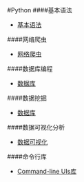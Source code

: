 #Python 
####基本语法
* [基本语法](Python/Basic-Syntax.md)

####网络爬虫
* [网络爬虫](Python/Web-Crawler.md)

####数据库编程
* [数据库](Python/Database.md)

####数据挖掘
* [数据库](Python/Data-Mining.md)

####数据可视化分析
* [数据可视化](Python/Data-Visualization.md)

####命令行库
* [Command-line UIs库](Python/Command-line-UIs.md)

